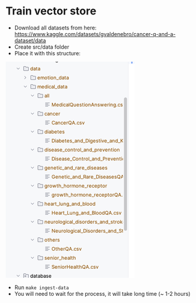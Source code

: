 # Train vector store

- Download all datasets from here: https://www.kaggle.com/datasets/gvaldenebro/cancer-q-and-a-dataset/data
- Create src/data folder
- Place it with this structure: 

![img.png](img.png)

- Run `make ingest-data`
- You will need to wait for the process, it will take long time (~ 1-2 hours)